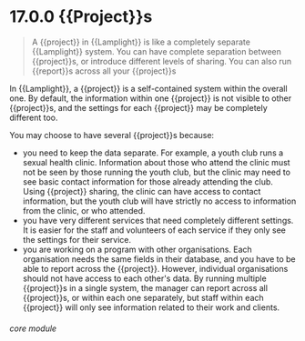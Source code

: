 # 17.0.0  <i class="fas fa-project-diagram"></i> {{Project}}s

> A {{project}} in {{Lamplight}} is like a completely separate {{Lamplight}} system. You can have complete separation between {{project}}s, or introduce different levels of sharing. You can also run {{report}}s across all your {{project}}s


In {{Lamplight}}, a {{project}} is a self-contained system within the overall one. By default, the information within one {{project}} is not visible to other {{project}}s, and the settings for each {{project}} may be completely different too. 

You may choose to have several {{project}}s because:

 - you need to keep the data separate. For example, a youth club runs a sexual health clinic. Information about those who attend the clinic must not be seen by those running the youth club, but the clinic may need to see basic contact information for those already attending the club. Using {{project}} sharing, the clinic can have access to contact information, but the youth club will have strictly no access to information from the clinic, or who attended. 
- you have very different services that need completely different settings. It is easier for the staff and volunteers of each service if they only see the settings for their service.
- you are working on a program with other organisations. Each organisation needs the same fields in their database, and you have to be able to report across the {{project}}. However, individual organisations should not have access to each other's data. By running multiple {{project}}s in a single system, the manager can report across all {{project}}s, or within each one separately, but staff within each {{project}} will only see information related to their work and clients.


###### core module

